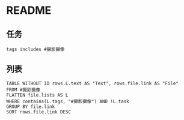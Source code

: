 # README

## 任务
```tasks
tags includes #摄影摄像 
```

## 列表
```dataview
TABLE WITHOUT ID rows.L.text AS "Text", rows.file.link AS "File"
FROM #摄影摄像
FLATTEN file.lists AS L
WHERE contains(L.tags, "#摄影摄像") AND !L.task
GROUP BY file.link
SORT rows.file.link DESC
```